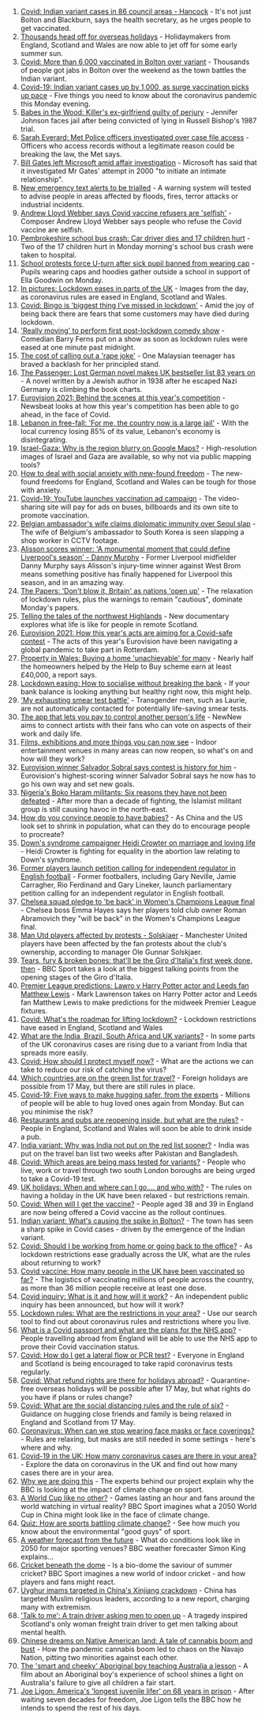 1. [Covid: Indian variant cases in 86 council areas - Hancock](https://www.bbc.co.uk/news/uk-57150131) - It's not just Bolton and Blackburn, says the health secretary, as he urges people to get vaccinated.
2. [Thousands head off for overseas holidays](https://www.bbc.co.uk/news/business-57138371) - Holidaymakers from England, Scotland and Wales are now able to jet off for some early summer sun.
3. [Covid: More than 6,000 vaccinated in Bolton over variant](https://www.bbc.co.uk/news/uk-england-manchester-57140919) - Thousands of people got jabs in Bolton over the weekend as the town battles the Indian variant.
4. [Covid-19: Indian variant cases up by 1,000, as surge vaccination picks up pace](https://www.bbc.co.uk/news/uk-57146180) - Five things you need to know about the coronavirus pandemic this Monday evening.
5. [Babes in the Wood: Killer's ex-girlfriend guilty of perjury](https://www.bbc.co.uk/news/uk-england-sussex-57086650) - Jennifer Johnson faces jail after being convicted of lying in Russell Bishop's 1987 trial.
6. [Sarah Everard: Met Police officers investigated over case file access](https://www.bbc.co.uk/news/uk-england-london-57146622) - Officers who access records without a legitimate reason could be breaking the law, the Met says.
7. [Bill Gates left Microsoft amid affair investigation](https://www.bbc.co.uk/news/business-57147379) - Microsoft has said that it investigated Mr Gates' attempt in 2000 "to initiate an intimate relationship".
8. [New emergency text alerts to be trialled](https://www.bbc.co.uk/news/uk-politics-57145675) - A warning system will tested to advise people in areas affected by floods, fires, terror attacks or industrial incidents.
9. [Andrew Lloyd Webber says Covid vaccine refusers are 'selfish'](https://www.bbc.co.uk/news/uk-57146619) - Composer Andrew Lloyd Webber says people who refuse the Covid vaccine are selfish.
10. [Pembrokeshire school bus crash: Car driver dies and 17 children hurt](https://www.bbc.co.uk/news/uk-wales-57142836) - Two of the 17 children hurt in Monday morning's school bus crash were taken to hospital.
11. [School protests force U-turn after sick pupil banned from wearing cap](https://www.bbc.co.uk/news/uk-england-derbyshire-57124276) - Pupils wearing caps and hoodies gather outside a school in support of Ella Goodwin on Monday.
12. [In pictures: Lockdown eases in parts of the UK](https://www.bbc.co.uk/news/in-pictures-57141035) - Images from the day, as coronavirus rules are eased in England, Scotland and Wales.
13. [Covid: Bingo is 'biggest thing I've missed in lockdown'](https://www.bbc.co.uk/news/uk-england-norfolk-57119312) - Amid the joy of being back there are fears that some customers may have died during lockdown.
14. ['Really moving' to perform first post-lockdown comedy show](https://www.bbc.co.uk/news/entertainment-arts-57142118) - Comedian Barry Ferns put on a show as soon as lockdown rules were eased at one minute past midnight.
15. [The cost of calling out a 'rape joke'](https://www.bbc.co.uk/news/world-asia-57086480) - One Malaysian teenager has braved a backlash for her principled stand.
16. [The Passenger: Lost German novel makes UK bestseller list 83 years on](https://www.bbc.co.uk/news/entertainment-arts-57141856) - A novel written by a Jewish author in 1938 after he escaped Nazi Germany is climbing the book charts.
17. [Eurovision 2021: Behind the scenes at this year's competition](https://www.bbc.co.uk/news/newsbeat-57145153) - Newsbeat looks at how this year's competition has been able to go ahead, in the face of Covid.
18. [Lebanon in free-fall: 'For me, the country now is a large jail'](https://www.bbc.co.uk/news/world-middle-east-57118303) - With the local currency losing 85% of its value, Lebanon's economy is disintegrating.
19. [Israel-Gaza: Why is the region blurry on Google Maps?](https://www.bbc.co.uk/news/57102499) - High-resolution images of Israel and Gaza are available, so why not via public mapping tools?
20. [How to deal with social anxiety with new-found freedom](https://www.bbc.co.uk/news/newsbeat-56323453) - The new-found freedoms for England, Scotland and Wales can be tough for those with anxiety.
21. [Covid-19: YouTube launches vaccination ad campaign](https://www.bbc.co.uk/news/technology-57122216) - The video-sharing site will pay for ads on buses, billboards and its own site to promote vaccination.
22. [Belgian ambassador's wife claims diplomatic immunity over Seoul slap](https://www.bbc.co.uk/news/world-asia-57142948) - The wife of Belgium's ambassador to South Korea is seen slapping a shop worker in CCTV footage.
23. [Alisson scores winner: 'A monumental moment that could define Liverpool's season' - Danny Murphy](https://www.bbc.co.uk/sport/football/57131323) - Former Liverpool midfielder Danny Murphy says Alisson's injury-time winner against West Brom means something positive has finally happened for Liverpool this season, and in an amazing way.
24. [The Papers: 'Don't blow it, Britain' as nations 'open up'](https://www.bbc.co.uk/news/blogs-the-papers-57138778) - The relaxation of lockdown rules, plus the warnings to remain "cautious", dominate Monday's papers.
25. [Telling the tales of the northwest Highlands](https://www.bbc.co.uk/news/entertainment-arts-57123245) - New documentary explores what life is like for people in remote Scotland.
26. [Eurovision 2021: How this year's acts are aiming for a Covid-safe contest](https://www.bbc.co.uk/news/newsbeat-57079037) - The acts of this year's Eurovision have been navigating a global pandemic to take part in Rotterdam.
27. [Property in Wales: Buying a home 'unachievable' for many](https://www.bbc.co.uk/news/uk-wales-56996107) - Nearly half the homeowners helped by the Help to Buy scheme earn at least £40,000, a report says.
28. [Lockdown easing: How to socialise without breaking the bank](https://www.bbc.co.uk/news/newsbeat-57117336) - If your bank balance is looking anything but healthy right now, this might help.
29. ['My exhausting smear test battle'](https://www.bbc.co.uk/news/health-56942480) - Transgender men, such as Laurie, are not automatically contacted for potentially life-saving smear tests.
30. [The app that lets you pay to control another person's life](https://www.bbc.co.uk/news/business-57085557) - NewNew aims to connect artists with their fans who can vote on aspects of their work and daily life.
31. [Films, exhibitions and more things you can now see](https://www.bbc.co.uk/news/entertainment-arts-57098474) - Indoor entertainment venues in many areas can now reopen, so what's on and how will they work?
32. [Eurovision winner Salvador Sobral says contest is history for him](https://www.bbc.co.uk/news/entertainment-arts-57088352) - Eurovision's highest-scoring winner Salvador Sobral says he now has to go his own way and set new goals.
33. [Nigeria's Boko Haram militants: Six reasons they have not been defeated](https://www.bbc.co.uk/news/world-africa-57117296) - After more than a decade of fighting, the Islamist militant group is still causing havoc in the north-east.
34. [How do you convince people to have babies?](https://www.bbc.co.uk/news/world-57112631) - As China and the US look set to shrink in population, what can they do to encourage people to procreate?
35. [Down's syndrome campaigner Heidi Crowter on marriage and loving life](https://www.bbc.co.uk/news/uk-england-coventry-warwickshire-57089602) - Heidi Crowter is fighting for equality in the abortion law relating to Down's syndrome.
36. [Former players launch petition calling for independent regulator in English football](https://www.bbc.co.uk/sport/football/57144141) - Former footballers, including Gary Neville, Jamie Carragher, Rio Ferdinand and Gary Lineker, launch parliamentary petition calling for an independent regulator in English football.
37. [Chelsea squad pledge to 'be back' in Women's Champions League final](https://www.bbc.co.uk/sport/football/57137027) - Chelsea boss Emma Hayes says her players told club owner Roman Abramovich they "will be back" in the Women's Champions League final.
38. [Man Utd players affected by protests - Solskjaer](https://www.bbc.co.uk/sport/football/57143621) - Manchester United players have been affected by the fan protests about the club's ownership, according to manager Ole Gunnar Solskjaer.
39. [Tears, fury & broken bones: that'll be the Giro d'Italia's first week done, then](https://www.bbc.co.uk/sport/cycling/57121771) - BBC Sport takes a look at the biggest talking points from the opening stages of the Giro d'Italia.
40. [Premier League predictions: Lawro v Harry Potter actor and Leeds fan Matthew Lewis](https://www.bbc.co.uk/sport/football/57131316) - Mark Lawrenson takes on Harry Potter actor and Leeds fan Matthew Lewis to make predictions for the midweek Premier League fixtures.
41. [Covid: What's the roadmap for lifting lockdown?](https://www.bbc.co.uk/news/explainers-52530518) - Lockdown restrictions have eased in England, Scotland and Wales
42. [What are the India, Brazil, South Africa and UK variants?](https://www.bbc.co.uk/news/health-55659820) - In some parts of the UK coronavirus cases are rising due to a variant from India that spreads more easily.
43. [Covid: How should I protect myself now?](https://www.bbc.co.uk/news/health-57087517) - What are the actions we can take to reduce our risk of catching the virus?
44. [Which countries are on the green list for travel?](https://www.bbc.co.uk/news/explainers-52544307) - Foreign holidays are possible from 17 May, but there are still rules in place.
45. [Covid-19: Five ways to make hugging safer, from the experts](https://www.bbc.co.uk/news/uk-57083571) - Millions of people will be able to hug loved ones again from Monday. But can you minimise the risk?
46. [Restaurants and pubs are reopening inside, but what are the rules?](https://www.bbc.co.uk/news/business-52977388) - People in England, Scotland and Wales will soon be able to drink inside a pub.
47. [India variant: Why was India not put on the red list sooner?](https://www.bbc.co.uk/news/56801288) - India was put on the travel ban list two weeks after Pakistan and Bangladesh.
48. [Covid: Which areas are being mass tested for variants?](https://www.bbc.co.uk/news/explainers-54872039) - People who live, work or travel through two south London boroughs are being urged to take a Covid-19 test.
49. [UK holidays: When and where can I go.... and who with?](https://www.bbc.co.uk/news/explainers-52646738) - The rules on having a holiday in the UK have been relaxed - but restrictions remain.
50. [Covid: When will I get the vaccine?](https://www.bbc.co.uk/news/health-55045639) - People aged 38 and 39 in England are now being offered a Covid vaccine as the rollout continues.
51. [Indian variant: What's causing the spike in Bolton?](https://www.bbc.co.uk/news/health-57094274) - The town has seen a sharp spike in Covid cases - driven by the emergence of the Indian variant.
52. [Covid: Should I be working from home or going back to the office?](https://www.bbc.co.uk/news/business-52567567) - As lockdown restrictions ease gradually across the UK, what are the rules about returning to work?
53. [Covid vaccine: How many people in the UK have been vaccinated so far?](https://www.bbc.co.uk/news/health-55274833) - The logistics of vaccinating millions of people across the country, as more than 36 million people receive at least one dose.
54. [Covid inquiry: What is it and how will it work?](https://www.bbc.co.uk/news/explainers-57085964) - An independent public inquiry has been announced, but how will it work?
55. [Lockdown rules: What are the restrictions in your area?](https://www.bbc.co.uk/news/uk-54373904) - Use our search tool to find out about coronavirus rules and restrictions where you live.
56. [What is a Covid passport and what are the plans for the NHS app?](https://www.bbc.co.uk/news/explainers-55718553) - People travelling abroad from England will be able to use the NHS app to prove their Covid vaccination status.
57. [Covid: How do I get a lateral flow or PCR test?](https://www.bbc.co.uk/news/health-51943612) - Everyone in England and Scotland is being encouraged to take rapid coronavirus tests regularly.
58. [Covid: What refund rights are there for holidays abroad?](https://www.bbc.co.uk/news/business-51615412) - Quarantine-free overseas holidays will be possible after 17 May, but what rights do you have if plans or rules change?
59. [Covid: What are the social distancing rules and the rule of six?](https://www.bbc.co.uk/news/uk-51506729) - Guidance on hugging close friends and family is being relaxed in England and Scotland from 17 May.
60. [Coronavirus: When can we stop wearing face masks or face coverings?](https://www.bbc.co.uk/news/health-51205344) - Rules are relaxing, but masks are still needed in some settings - here's where and why.
61. [Covid-19 in the UK: How many coronavirus cases are there in your area?](https://www.bbc.co.uk/news/uk-51768274) - Explore the data on coronavirus in the UK and find out how many cases there are in your area.
62. [Why we are doing this](https://www.bbc.co.uk/sport/56972366) - The experts behind our project explain why the BBC is looking at the impact of climate change on sport.
63. [A World Cup like no other?](https://www.bbc.co.uk/sport/56972365) - Games lasting an hour and fans around the world watching in virtual reality? BBC Sport imagines what a 2050 World Cup in China might look like in the face of climate change.
64. [Quiz: How are sports battling climate change?](https://www.bbc.co.uk/sport/57068988) - See how much you know about the environmental "good guys" of sport.
65. [A weather forecast from the future](https://www.bbc.co.uk/sport/56972367) - What do conditions look like in 2050 for major sporting venues? BBC weather forecaster Simon King explains...
66. [Cricket beneath the dome](https://www.bbc.co.uk/sport/56972368) - Is a bio-dome the saviour of summer cricket? BBC Sport imagines a new world of indoor cricket - and how players and fans might react.
67. [Uyghur imams targeted in China's Xinjiang crackdown](https://www.bbc.co.uk/news/world-asia-china-56986057) - China has targeted Muslim religious leaders, according to a new report, charging many with extremism.
68. ['Talk to me': A train driver asking men to open up](https://www.bbc.co.uk/news/stories-57060971) - A tragedy inspired Scotland's only woman freight train driver to get men talking about mental health.
69. [Chinese dreams on Native American land: A tale of cannabis boom and bust](https://www.bbc.co.uk/news/world-us-canada-56835897) - How the pandemic cannabis boom led to chaos on the Navajo Nation, pitting two minorities against each other.
70. [The 'smart and cheeky' Aboriginal boy teaching Australia a lesson](https://www.bbc.co.uk/news/stories-56544429) - A film about an Aboriginal boy's experience of school shines a light on Australia's failure to give all children a fair start.
71. [Joe Ligon: America's 'longest juvenile lifer' on 68 years in prison](https://www.bbc.co.uk/news/world-us-canada-57022924) - After waiting seven decades for freedom, Joe Ligon tells the BBC how he intends to spend the rest of his days.
